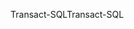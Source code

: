 <span data-ttu-id="e1c72-101">Transact-SQL</span><span class="sxs-lookup"><span data-stu-id="e1c72-101">Transact-SQL</span></span>